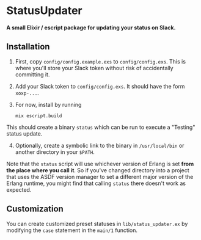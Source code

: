 # StatusUpdater

**A small Elixir / escript package for updating your status on Slack.**

## Installation

1. First, copy `config/config.example.exs` to `config/config.exs`. This is where you'll store your
  Slack token without risk of accidentally committing it.

2. Add your Slack token to `config/config.exs`. It should have the form `xoxp-...`.

3. For now, install by running
    ```
    mix escript.build
    ```

This should create a binary `status` which can be run to execute a "Testing" status update.

4. Optionally, create a symbolic link to the binary in `/usr/local/bin` or another directory in your `$PATH`.

Note that the `status` script will use whichever version of Erlang is set **from the place where
you call it**. So if you've changed directory into a project that uses the ASDF version manager to
set a different major version of the Erlang runtime, you might find that calling `status` there
doesn't work as expected.

## Customization

You can create customized preset statuses in `lib/status_updater.ex` by modifying the `case`
statement in the `main/1` function.
